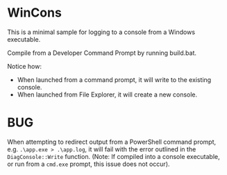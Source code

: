 # WinCons

This is a minimal sample for logging to a console from a Windows executable.

Compile from a Developer Command Prompt by running build.bat.

Notice how:

- When launched from a command prompt, it will write to the existing console.
- When launched from File Explorer, it will create a new console.

# BUG

When attempting to redirect output from a PowerShell command prompt, e.g.
`.\app.exe > .\app.log`, it will fail with the error outlined in the
`DiagConsole::Write` function. (Note: If compiled into a console executable, or
run from a `cmd.exe` prompt, this issue does not occur).
